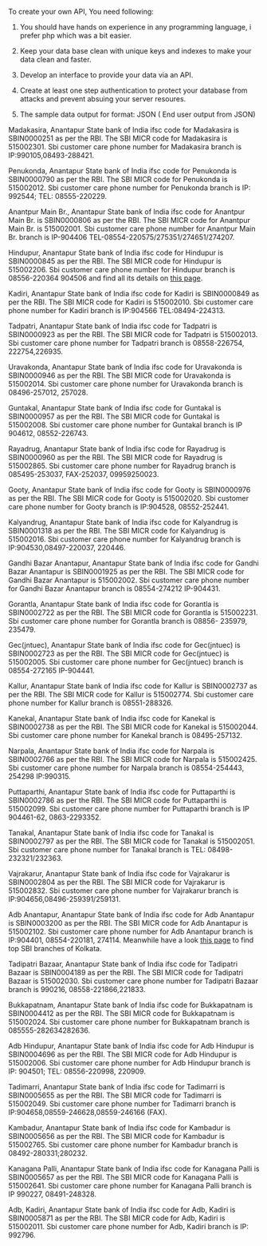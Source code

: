 To create your own API, You need following:

1. You should have hands on experience in any programming language, i prefer php which was a bit easier.

2. Keep your data base clean with unique keys and indexes to make your data clean and faster.

3. Develop an interface to provide your data via an API.

4. Create at least one step authentication to protect your database from attacks and prevent absuing your server resoures.

5. The sample data output for format: JSON ( End user output from JSON)

Madakasira, Anantapur
State bank of India ifsc code for Madakasira is SBIN0000251 as per the RBI. The SBI MICR code for Madakasira is 515002301. Sbi customer care phone number for Madakasira branch is IP:990105,08493-288421.

Penukonda, Anantapur
State bank of India ifsc code for Penukonda is SBIN0000790 as per the RBI. The SBI MICR code for Penukonda is 515002012. Sbi customer care phone number for Penukonda branch is IP: 992544; TEL: 08555-220229.

Anantpur Main Br., Anantapur
State bank of India ifsc code for Anantpur Main Br. is SBIN0000806 as per the RBI. The SBI MICR code for Anantpur Main Br. is 515002001. Sbi customer care phone number for Anantpur Main Br. branch is IP-904406 TEL-08554-220575/275351/274651/274207.

Hindupur, Anantapur
State bank of India ifsc code for Hindupur is SBIN0000845 as per the RBI. The SBI MICR code for Hindupur is 515002206. Sbi customer care phone number for Hindupur branch is 08556-220364 904506 and find all its details on <a href="http://www.ifsccodebyrbi.com/SBIN0000845">this page</a>.

Kadiri, Anantapur
State bank of India ifsc code for Kadiri is SBIN0000849 as per the RBI. The SBI MICR code for Kadiri is 515002010. Sbi customer care phone number for Kadiri branch is IP:904566 TEL:08494-224313.

Tadpatri, Anantapur
State bank of India ifsc code for Tadpatri is SBIN0000923 as per the RBI. The SBI MICR code for Tadpatri is 515002013. Sbi customer care phone number for Tadpatri branch is 08558-226754, 222754,226935.

Uravakonda, Anantapur
State bank of India ifsc code for Uravakonda is SBIN0000946 as per the RBI. The SBI MICR code for Uravakonda is 515002014. Sbi customer care phone number for Uravakonda branch is 08496-257012, 257028.

Guntakal, Anantapur
State bank of India ifsc code for Guntakal is SBIN0000957 as per the RBI. The SBI MICR code for Guntakal is 515002008. Sbi customer care phone number for Guntakal branch is IP 904612, 08552-226743.

Rayadrug, Anantapur
State bank of India ifsc code for Rayadrug is SBIN0000960 as per the RBI. The SBI MICR code for Rayadrug is 515002865. Sbi customer care phone number for Rayadrug branch is 085495-253037, FAX-252037, 09959250023.

Gooty, Anantapur
State bank of India ifsc code for Gooty is SBIN0000976 as per the RBI. The SBI MICR code for Gooty is 515002020. Sbi customer care phone number for Gooty branch is IP:904528, 08552-252441.

Kalyandrug, Anantapur
State bank of India ifsc code for Kalyandrug is SBIN0001318 as per the RBI. The SBI MICR code for Kalyandrug is 515002016. Sbi customer care phone number for Kalyandrug branch is IP:904530,08497-220037, 220446.

Gandhi Bazar Anantapur, Anantapur
State bank of India ifsc code for Gandhi Bazar Anantapur is SBIN0001925 as per the RBI. The SBI MICR code for Gandhi Bazar Anantapur is 515002002. Sbi customer care phone number for Gandhi Bazar Anantapur branch is 08554-274212 IP-904431.

Gorantla, Anantapur
State bank of India ifsc code for Gorantla is SBIN0002722 as per the RBI. The SBI MICR code for Gorantla is 515002231. Sbi customer care phone number for Gorantla branch is 08856- 235979, 235479.

Gec(jntuec), Anantapur
State bank of India ifsc code for Gec(jntuec) is SBIN0002723 as per the RBI. The SBI MICR code for Gec(jntuec) is 515002005. Sbi customer care phone number for Gec(jntuec) branch is 08554-272165 IP-904441.

Kallur, Anantapur
State bank of India ifsc code for Kallur is SBIN0002737 as per the RBI. The SBI MICR code for Kallur is 515002774. Sbi customer care phone number for Kallur branch is 08551-288326.

Kanekal, Anantapur
State bank of India ifsc code for Kanekal is SBIN0002738 as per the RBI. The SBI MICR code for Kanekal is 515002044. Sbi customer care phone number for Kanekal branch is 08495-257132.

Narpala, Anantapur
State bank of India ifsc code for Narpala is SBIN0002766 as per the RBI. The SBI MICR code for Narpala is 515002425. Sbi customer care phone number for Narpala branch is 08554-254443, 254298 IP:990315.

Puttaparthi, Anantapur
State bank of India ifsc code for Puttaparthi is SBIN0002786 as per the RBI. The SBI MICR code for Puttaparthi is 515002099. Sbi customer care phone number for Puttaparthi branch is IP 904461-62, 0863-2293352.

Tanakal, Anantapur
State bank of India ifsc code for Tanakal is SBIN0002797 as per the RBI. The SBI MICR code for Tanakal is 515002051. Sbi customer care phone number for Tanakal branch is TEL: 08498-232321/232363.

Vajrakarur, Anantapur
State bank of India ifsc code for Vajrakarur is SBIN0002804 as per the RBI. The SBI MICR code for Vajrakarur is 515002832. Sbi customer care phone number for Vajrakarur branch is IP:904656,08496-259391/259131.

Adb Anantapur, Anantapur
State bank of India ifsc code for Adb Anantapur is SBIN0003200 as per the RBI. The SBI MICR code for Adb Anantapur is 515002102. Sbi customer care phone number for Adb Anantapur branch is IP:904401, 08554-220181, 274114. Meanwhile have a look <a href="http://www.nicacresults.com/ifsc-codes/sbi-ifsc-codes-of-top-branches-in-kolkata-area/">this page</a> to find top SBI branches of Kolkata.

Tadipatri Bazaar, Anantapur
State bank of India ifsc code for Tadipatri Bazaar is SBIN0004189 as per the RBI. The SBI MICR code for Tadipatri Bazaar is 515002030. Sbi customer care phone number for Tadipatri Bazaar branch is 990216, 08558-221866,221833.

Bukkapatnam, Anantapur
State bank of India ifsc code for Bukkapatnam is SBIN0004412 as per the RBI. The SBI MICR code for Bukkapatnam is 515002024. Sbi customer care phone number for Bukkapatnam branch is 085555-282634282636.

Adb Hindupur, Anantapur
State bank of India ifsc code for Adb Hindupur is SBIN0004696 as per the RBI. The SBI MICR code for Adb Hindupur is 515002006. Sbi customer care phone number for Adb Hindupur branch is IP: 904501; TEL: 08556-220998, 220909.

Tadimarri, Anantapur
State bank of India ifsc code for Tadimarri is SBIN0005655 as per the RBI. The SBI MICR code for Tadimarri is 515002049. Sbi customer care phone number for Tadimarri branch is IP:904658,08559-246628,08559-246166 (FAX).

Kambadur, Anantapur
State bank of India ifsc code for Kambadur is SBIN0005656 as per the RBI. The SBI MICR code for Kambadur is 515002765. Sbi customer care phone number for Kambadur branch is 08492-280331;280232.

Kanagana Palli, Anantapur
State bank of India ifsc code for Kanagana Palli is SBIN0005657 as per the RBI. The SBI MICR code for Kanagana Palli is 515002641. Sbi customer care phone number for Kanagana Palli branch is IP 990227, 08491-248328.

Adb, Kadiri, Anantapur
State bank of India ifsc code for Adb, Kadiri is SBIN0005871 as per the RBI. The SBI MICR code for Adb, Kadiri is 515002011. Sbi customer care phone number for Adb, Kadiri branch is IP: 992796.
